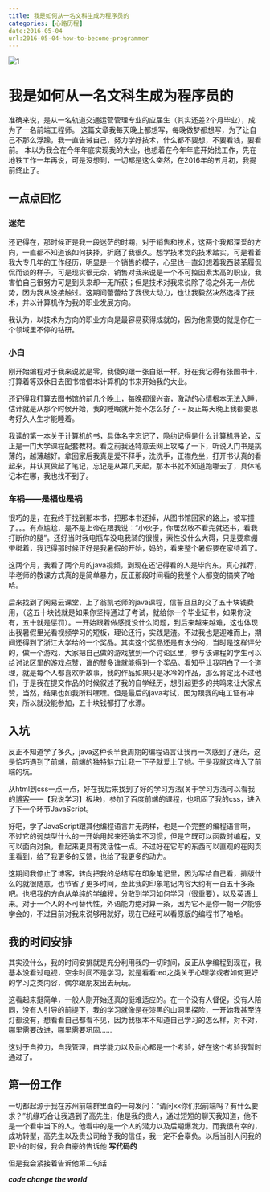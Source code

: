 ```yaml
---
title: 我是如何从一名文科生成为程序员的
categories: [心路历程]
date:2016-05-04
url:2016-05-04-how-to-become-programmer
---
```


![1](http://7xqo7w.com1.z0.glb.clouddn.com/sucess.png)

# 我是如何从一名文科生成为程序员的

准确来说，是从一名轨道交通运营管理专业的应届生（其实还差2个月毕业），成为了一名前端工程师。
这篇文章我每天晚上都想写，每晚做梦都想写，为了让自己不那么浮躁，我一直告诫自己，努力学好技术，什么都不要想，不要看钱，要看前。
本以为我会在今年年底实现我的大业，也想着在今年年底开始找工作，先在地铁工作一年再说，可是没想到，一切都是这么突然，在2016年的五月初，我提前终止了。

## 一点点回忆

### 迷茫

还记得在，那时候正是我一段迷茫的时期，对于销售和技术，这两个我都深爱的方向，一直都不知道该如何抉择，折磨了我很久。想学技术觉的技术踏实，可是看着我大专几年的工作经历，明显是一个销售的模子，心里也一直幻想着我西装革履侃侃而谈的样子，可是现实很无奈，销售对我来说是一个不可控因素太高的职业，我害怕自己很努力可是到头来却一无所获；但是技术对我来说除了稳之外无一点优势，因为我从没接触过。这期间蕾蕾给了我很大动力，也让我毅然决然选择了技术，并以计算机作为我的职业发展方向。

我认为，以技术为方向的职业方向是最容易获得成就的，因为他需要的就是你在一个领域里不停的钻研。

### 小白

刚开始编程对于我来说就是零，我傻的跟一张白纸一样。好在我记得有张图书卡，打算着等双休日去图书馆借本计算机的书来开始我的大业。

还记得我打算去图书馆的前几个晚上，每晚都很兴奋，激动的心情根本无法入睡，估计就是从那个时候开始，我的睡眠就开始不怎么好了- - 反正每天晚上我都要思考好久人生才能睡着。

我读的第一本关于计算机的书，具体名字忘记了，隐约记得是什么计算机导论，反正是一门大学课程配套教材。看之前我还特意去网上攻略了一下，听说入门书是挑薄的，越薄越好。拿回家后我真是爱不释手，洗洗手，正襟危坐，打开书认真的看起来，并认真做起了笔记，忘记是从第几天起，那本书就不知道跑哪去了，具体笔记本在哪，我也找不到了。

### 车祸——是福也是祸

很巧的是，在我终于找到那本书，把那本书还掉，从图书馆回家的路上，被车撞了。。。有点尴尬，是不是上帝在跟我说：“小伙子，你居然敢不看完就还书，看我打断你的腿”。还好当时我电瓶车没电我骑的很慢，索性没什么大碍，只是要拿绷带绑着，我记得那时候正好是我暑假的开始，妈的，看来整个暑假要在家待着了。

这两个月，我看了两个月的java视频，到现在还记得看的人是毕向东，真心推荐，毕老师的教课方式真的是简单暴力，反正那段时间看的我整个人都变的搞笑了哈哈。

后来找到了网易云课堂，上了翁凯老师的java课程，信誓旦旦的交了五十块钱费用，（这五十块钱就是如果你坚持通过了考试，就给你一个毕业证书，如果你没有，五十就是惩罚）。一开始跟着做感觉没什么问题，到后来越来越难，这也体现出我暑假里光看视频学习的短板，理论还行，实践是渣。不过我也是迎难而上，期间还得到了浙江大学给的一个奖品。其实这个奖品还是有水分的，当时是这样评分的，做一个游戏，大家把自己做的游戏放到一个讨论区里，参与该课程的学生可以给讨论区里的游戏点赞，谁的赞多谁就能得到一个奖品。看知乎让我明白了一个道理，就是每个人都喜欢听故事，我的作品如果只是冰冷的作品，那么肯定比不过他们，于是我在提交作品的时候叙述了我的自学经历，想引起更多的共鸣来让大家点赞，当然，结果也如我所料嘿嘿。但是最后的java考试，因为跟我的电工证有冲突，所以就没能参加，五十块钱都打了水漂。

## 入坑

反正不知道学了多久，java这种长半衰周期的编程语言让我再一次感到了迷茫，这是恰巧遇到了前端，前端的独特魅力让我一下子就爱上了她。于是我就这样入了前端的坑。

从html到css一点一点，好在我后来找到了好的学习方法(关于学习方法可以看我的[博客](www.sunopar.com)——【我说学习】板块)，参加了百度前端的课程，也巩固了我的css，进入了下一个环节JavaScript。

好吧，学了JavaScript跟其他编程语言并无两样，也是一个完整的编程语言啊，不过它的弱类型什么的一开始用起来还确实不习惯，但是它既可以函数时编程，又可以面向对象，看起来更具有灵活性一点。不过好在它写的东西可以直观的在网页里看到，给了我更多的反馈，也给了我更多的动力。

这期间我停止了博客，转向把我的总结写在印象笔记里，因为写给自己看，排版什么的就很随意，也节省了更多时间，至此我的印象笔记内容大约有一百五十多条吧。也把我的方向从单纯的学编程，分散到学习如何学习（很重要），以及英语上来。对于一个人的不可替代性，外语能力绝对算一条，因为它不是你一朝一夕能够学会的，不过目前对我来说够用就好，现在已经可以看原版的编程书了哈哈。

## 我的时间安排

其实没什么，我的时间安排就是充分利用我的一切时间，反正从学编程到现在，我基本没看过电视，空余时间不是学习，就是看看ted之类关于心理学或者如何更好的学习之类内容，偶尔跟朋友出去玩玩。

这看起来挺简单，一般人刚开始还真的挺难适应的。在一个没有人督促，没有人陪同，没有人引导的前提下，我的学习就像是在漆黑的山洞里探险，一开始我甚至连灯都没有，想看看自己都看不见，因为我根本不知道自己学习的怎么样，对不对，哪里需要改进，哪里需要巩固……

这对于自控力，自我管理，自学能力以及耐心都是一个考验，好在这个考验我暂时通过了。

## 第一份工作

一切都起源于我在苏州前端群里面的一句发问：“请问xx你们招前端吗？有什么要求？”机缘巧合让我遇到了高先生，他是我的贵人，通过短短的聊天我知道，他不是一个看中当下的人，他看中的是一个人的潜力以及后期爆发力。而我很有幸的，成功转型，高先生以及贵公司给予我的信任，我一定不会辜负。以后当别人问我的职业的时候，我会自豪的告诉他
**写代码的**

但是我会紧接着告诉他第二句话

***code change the world***